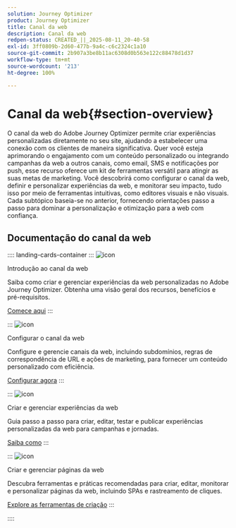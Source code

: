 ```yaml
---
solution: Journey Optimizer
product: Journey Optimizer
title: Canal da web
description: Canal da web
redpen-status: CREATED_||_2025-08-11_20-40-58
exl-id: 3ff0809b-2d60-477b-9a4c-c6c2324c1a10
source-git-commit: 2b907a3be8b11ac6308d0b563e122c88478d1d37
workflow-type: tm+mt
source-wordcount: '213'
ht-degree: 100%

---
```


# Canal da web{#section-overview}

O canal da web do Adobe Journey Optimizer permite criar experiências personalizadas diretamente no seu site, ajudando a estabelecer uma conexão com os clientes de maneira significativa. Quer você esteja aprimorando o engajamento com um conteúdo personalizado ou integrando campanhas da web a outros canais, como email, SMS e notificações por push, esse recurso oferece um kit de ferramentas versátil para atingir as suas metas de marketing. Você descobrirá como configurar o canal da web, definir e personalizar experiências da web, e monitorar seu impacto, tudo isso por meio de ferramentas intuitivas, como editores visuais e não visuais. Cada subtópico baseia-se no anterior, fornecendo orientações passo a passo para dominar a personalização e otimização para a web com confiança.

## Documentação do canal da web

:::: landing-cards-container
:::
![icon](https://cdn.experienceleague.adobe.com/icons/circle-play.svg)

Introdução ao canal da web

Saiba como criar e gerenciar experiências da web personalizadas no Adobe Journey Optimizer. Obtenha uma visão geral dos recursos, benefícios e pré-requisitos.

[Comece aqui](../using/web/get-started-web.md)
:::

:::
![icon](https://cdn.experienceleague.adobe.com/icons/gear.svg)

Configurar o canal da web

Configure e gerencie canais da web, incluindo subdomínios, regras de correspondência de URL e ações de marketing, para fornecer um conteúdo personalizado com eficiência.

[Configurar agora](configure-web-channel-landing-page.md)
:::

:::
![icon](https://cdn.experienceleague.adobe.com/icons/list-check.svg)

Criar e gerenciar experiências da web

Guia passo a passo para criar, editar, testar e publicar experiências personalizadas da web para campanhas e jornadas.

[Saiba como](../using/web/create-web.md)
:::

:::
![icon](https://cdn.experienceleague.adobe.com/icons/screwdriver-wrench.svg)

Criar e gerenciar páginas da web

Descubra ferramentas e práticas recomendadas para criar, editar, monitorar e personalizar páginas da web, incluindo SPAs e rastreamento de cliques.

[Explore as ferramentas de criação](author-web-pages-landing-page.md)
:::

::::
